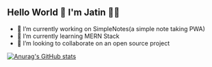 ## Hello World 👋 I'm Jatin :man_technologist:


- 🔭 I’m currently working on SimpleNotes(a simple note taking PWA)
- 🌱 I’m currently learning MERN Stack
- 👯 I’m looking to collaborate on an open source project

[![Anurag's GitHub stats](https://github-readme-stats.vercel.app/api?username=jatinvats636)](https://github.com/anuraghazra/github-readme-stats)
<!--
- 🤔 I’m looking for help with 
- 💬 Ask me about ...
- 📫 How to reach me: ...
- 😄 Pronouns: ...
- ⚡ Fun fact: ...
-->
